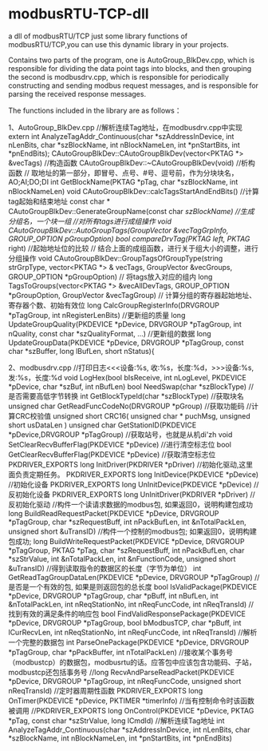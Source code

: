 # modbusRTU-TCP-dll
a dll of modbusRTU/TCP
just some library functions of modbusRTU/TCP,you can use this dynamic library in your projects.

Contains two parts of the program,
one is AutoGroup_BlkDev.cpp, which is responsible for dividing the data point tags into blocks, and then grouping
the second is modbusdrv.cpp, which is responsible for periodically constructing and sending modbus request messages, and is responsible for parsing the received response messages.

The functions included in the library are as follows：

1、AutoGroup_BlkDev.cpp
//解析连续Tag地址，在modbusdrv.cpp中实现
extern int AnalyzeTagAddr_Continuous(char *szAddressInDevice, int nLenBits, char *szBlockName, int nBlockNameLen, int *pnStartBits, int *pnEndBits);
CAutoGroupBlkDev::CAutoGroupBlkDev(vector<PKTAG *> &vecTags) //构造函数
CAutoGroupBlkDev::~CAutoGroupBlkDev(void) //析构函数
// 取地址的第一部分，即冒号、点号、#号、逗号前，作为分块块名，AO;AI;DO;DI
int GetBlockName(PKTAG *pTag, char *szBlockName, int nBlockNameLen)
void CAutoGroupBlkDev::calcTagsStartAndEndBits() //计算tag起始和结束地址
const char * CAutoGroupBlkDev::GenerateGroupName(const char *szBlockName) //生成分组名，一个块一组
//对所有tags进行成组操作
void CAutoGroupBlkDev::AutoGroupTags(GroupVector &vecTagGrpInfo, GROUP_OPTION *pGroupOption)
bool compareDrvTag(PKTAG* left, PKTAG* right) //起始地址位的比较
// 结合上面的成组函数，进行关于组大小的调整，进行分组操作
void CAutoGroupBlkDev::GroupTagsOfGroupType(string strGrpType, vector<PKTAG *> & vecTags, GroupVector &vecGroups, GROUP_OPTION *pGroupOption)
// 将tags放入对应的组内
long TagsToGroups(vector<PKTAG *> &vecAllDevTags, GROUP_OPTION *pGroupOption, GroupVector &vecTagGroup)
// 计算分组的寄存器起始地址、寄存器个数、初始有效位
long CalcGroupRegisterInfo(DRVGROUP *pTagGroup, int nRegisterLenBits)
//更新组的质量
long UpdateGroupQuality(PKDEVICE *pDevice, DRVGROUP *pTagGroup, int nQuality, const char *szQualityFormat, ...)
//更新组的数据
long UpdateGroupData(PKDEVICE *pDevice, DRVGROUP *pTagGroup, const char *szBuffer, long lBufLen, short nStatus){

2、modbusdrv.cpp
//打印日志<<<设备:%s, 收:%s，长度:%d，>>>设备:%s, 发:%s，长度:%d
void LogHex(bool bIsReceive, int nLogLevel, PKDEVICE *pDevice, char *szBuf, int nBufLen)
bool NeedSwap(char *szBlockType) //是否需要高低字节转换
int GetBlockTypeId(char *szBlockType) //获取块名
unsigned char GetReadFuncCodeNo(DRVGROUP *pGroup) //获取功能码
//计算CRC校验值
unsigned short CRC16( unsigned char * puchMsg, unsigned short usDataLen )
unsigned char GetStationID(PKDEVICE *pDevice,DRVGROUP *pTagGroup) //获取站号，也就是从机di'zh
void SetClearRecvBufferFlag(PKDEVICE *pDevice) //进行清空标志位
bool GetClearRecvBufferFlag(PKDEVICE *pDevice) //获取清空标志位
PKDRIVER_EXPORTS long InitDriver(PKDRIVER *pDriver) //初始化驱动,这里面负责定期任务。
PKDRIVER_EXPORTS long InitDevice(PKDEVICE *pDevice) //初始化设备
PKDRIVER_EXPORTS long UnInitDevice(PKDEVICE *pDevice) //反初始化设备
PKDRIVER_EXPORTS long UnInitDriver(PKDRIVER *pDriver) //反初始化驱动
//构件一个读请求数据的modbus包, 如果返回0，说明构建包成功
long BuildReadRequestPacket(PKDEVICE *pDevice, DRVGROUP *pTagGroup, char *szRequestBuff, int nPackBufLen, int &nTotalPackLen, unsigned short &uTransID)
//构件一个控制的modbus包; 如果返回0，说明构建包成功;
long BuildWriteRequestPacket(PKDEVICE *pDevice, DRVGROUP *pTagGroup, PKTAG *pTag, char *szRequestBuff, int nPackBufLen, char *szStrValue, int &nTotalPackLen, int &nFunctionCode, unsigned short &uTransID)
//得到读取指令的数据区的长度（字节为单位）
int GetReadTagGroupDataLen(PKDEVICE *pDevice, DRVGROUP *pTagGroup)
//是否是一个有效的包, 如果是则返回包的总长度
bool IsValidPackage(PKDEVICE *pDevice, DRVGROUP *pTagGroup, char *pBuff, int nBufLen, int &nTotalPackLen, int nReqStationNo, int nReqFuncCode, int nReqTransId)
//找到有效的满足条件的响应包
bool FindValidResponsePackage(PKDEVICE *pDevice, DRVGROUP *pTagGroup, bool bModbusTCP, char *pBuff, int lCurRecvLen, int nReqStationNo, int nReqFuncCode, int nReqTransId)
//解析一个完整的数据包
int ParseOnePackage(PKDEVICE *pDevice, DRVGROUP *pTagGroup, char *pPackBuffer, int nTotalPackLen)
//接收某个事务号（modbustcp）的数据包，modbusrtu的话。应答包中应该包含功能码、子站，modbustcp还包括事务号
//long RecvAndParseReadPacket(PKDEVICE *pDevice, DRVGROUP *pTagGroup, int nReqFuncCode, unsigned short nReqTransId)
//定时器周期性函数
PKDRIVER_EXPORTS long OnTimer(PKDEVICE *pDevice, PKTIMER *timerInfo)
//当有控制命令时该函数被调用
//PKDRIVER_EXPORTS long OnControl(PKDEVICE *pDevice, PKTAG *pTag, const char *szStrValue, long lCmdId)
//解析连续Tag地址
int AnalyzeTagAddr_Continuous(char *szAddressInDevice, int nLenBits, char *szBlockName, int nBlockNameLen, int *pnStartBits, int *pnEndBits)
